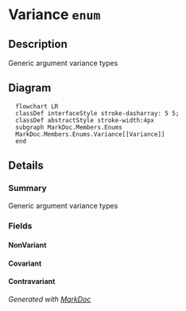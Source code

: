 # Variance `enum`

## Description
Generic argument variance types

## Diagram
```mermaid
  flowchart LR
  classDef interfaceStyle stroke-dasharray: 5 5;
  classDef abstractStyle stroke-width:4px
  subgraph MarkDoc.Members.Enums
  MarkDoc.Members.Enums.Variance[[Variance]]
  end
```

## Details
### Summary
Generic argument variance types

### Fields
#### NonVariant


#### Covariant


#### Contravariant


*Generated with* [*MarkDoc*](https://github.com/hailstorm75/MarkDoc.Core)
